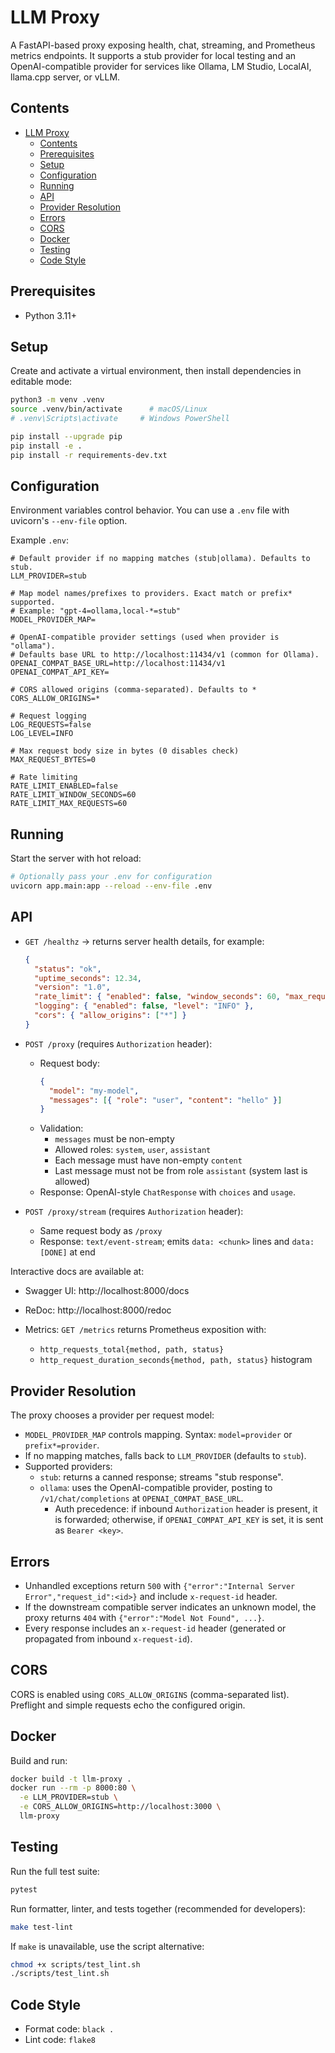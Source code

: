 # LLM Proxy

A FastAPI-based proxy exposing health, chat, streaming, and Prometheus metrics endpoints. It supports a stub provider for local testing and an OpenAI-compatible provider for services like Ollama, LM Studio, LocalAI, llama.cpp server, or vLLM.

## Contents

- [LLM Proxy](#llm-proxy)
  - [Contents](#contents)
  - [Prerequisites](#prerequisites)
  - [Setup](#setup)
  - [Configuration](#configuration)
  - [Running](#running)
  - [API](#api)
  - [Provider Resolution](#provider-resolution)
  - [Errors](#errors)
  - [CORS](#cors)
  - [Docker](#docker)
  - [Testing](#testing)
  - [Code Style](#code-style)

## Prerequisites

- Python 3.11+

## Setup

Create and activate a virtual environment, then install dependencies in editable mode:

```bash
python3 -m venv .venv
source .venv/bin/activate      # macOS/Linux
# .venv\Scripts\activate     # Windows PowerShell

pip install --upgrade pip
pip install -e .
pip install -r requirements-dev.txt
```

## Configuration

Environment variables control behavior. You can use a `.env` file with uvicorn's `--env-file` option.

Example `.env`:

```dotenv
# Default provider if no mapping matches (stub|ollama). Defaults to stub.
LLM_PROVIDER=stub

# Map model names/prefixes to providers. Exact match or prefix* supported.
# Example: "gpt-4=ollama,local-*=stub"
MODEL_PROVIDER_MAP=

# OpenAI-compatible provider settings (used when provider is "ollama").
# Defaults base URL to http://localhost:11434/v1 (common for Ollama).
OPENAI_COMPAT_BASE_URL=http://localhost:11434/v1
OPENAI_COMPAT_API_KEY=

# CORS allowed origins (comma-separated). Defaults to *
CORS_ALLOW_ORIGINS=*

# Request logging
LOG_REQUESTS=false
LOG_LEVEL=INFO

# Max request body size in bytes (0 disables check)
MAX_REQUEST_BYTES=0

# Rate limiting
RATE_LIMIT_ENABLED=false
RATE_LIMIT_WINDOW_SECONDS=60
RATE_LIMIT_MAX_REQUESTS=60
```

## Running

Start the server with hot reload:

```bash
# Optionally pass your .env for configuration
uvicorn app.main:app --reload --env-file .env
```

## API

- `GET /healthz` → returns server health details, for example:

  ```json
  {
    "status": "ok",
    "uptime_seconds": 12.34,
    "version": "1.0",
    "rate_limit": { "enabled": false, "window_seconds": 60, "max_requests": 60 },
    "logging": { "enabled": false, "level": "INFO" },
    "cors": { "allow_origins": ["*"] }
  }
  ```

- `POST /proxy` (requires `Authorization` header):

  - Request body:
    ```json
    {
      "model": "my-model",
      "messages": [{ "role": "user", "content": "hello" }]
    }
    ```
  - Validation:
    - `messages` must be non-empty
    - Allowed roles: `system`, `user`, `assistant`
    - Each message must have non-empty `content`
    - Last message must not be from role `assistant` (system last is allowed)
  - Response: OpenAI-style `ChatResponse` with `choices` and `usage`.

- `POST /proxy/stream` (requires `Authorization` header):
  - Same request body as `/proxy`
  - Response: `text/event-stream`; emits `data: <chunk>` lines and `data: [DONE]` at end

Interactive docs are available at:

- Swagger UI: http://localhost:8000/docs
- ReDoc: http://localhost:8000/redoc

- Metrics: `GET /metrics` returns Prometheus exposition with:
  - `http_requests_total{method, path, status}`
  - `http_request_duration_seconds{method, path, status}` histogram

## Provider Resolution

The proxy chooses a provider per request model:

- `MODEL_PROVIDER_MAP` controls mapping. Syntax: `model=provider` or `prefix*=provider`.
- If no mapping matches, falls back to `LLM_PROVIDER` (defaults to `stub`).
- Supported providers:
  - `stub`: returns a canned response; streams "stub response".
  - `ollama`: uses the OpenAI-compatible provider, posting to `/v1/chat/completions` at `OPENAI_COMPAT_BASE_URL`.
    - Auth precedence: if inbound `Authorization` header is present, it is forwarded; otherwise, if `OPENAI_COMPAT_API_KEY` is set, it is sent as `Bearer <key>`.

## Errors

- Unhandled exceptions return `500` with `{"error":"Internal Server Error","request_id":<id>}` and include `x-request-id` header.
- If the downstream compatible server indicates an unknown model, the proxy returns `404` with `{"error":"Model Not Found", ...}`.
- Every response includes an `x-request-id` header (generated or propagated from inbound `x-request-id`).

## CORS

CORS is enabled using `CORS_ALLOW_ORIGINS` (comma-separated list). Preflight and simple requests echo the configured origin.

## Docker

Build and run:

```bash
docker build -t llm-proxy .
docker run --rm -p 8000:80 \
  -e LLM_PROVIDER=stub \
  -e CORS_ALLOW_ORIGINS=http://localhost:3000 \
  llm-proxy
```

## Testing

Run the full test suite:

```bash
pytest
```

Run formatter, linter, and tests together (recommended for developers):

```bash
make test-lint
```

If `make` is unavailable, use the script alternative:

```bash
chmod +x scripts/test_lint.sh
./scripts/test_lint.sh
```

## Code Style

- Format code: `black .`
- Lint code: `flake8`
